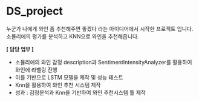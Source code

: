# DS_project
누군가 나에게 와인 좀 추천해주면 좋겠다 라는 아이디어에서 시작한 프로젝트 입니다. 
소뮬리에의 평가를 분석하고 KNN으로 와인을 추천해줍니다.



**[ 담당 업무 ]** 
- 소뮬리에의 와인 감정 description과 SentimentIntensityAnalyzer를 활용하여 와인에 라벨링 진행
- 이를 기반으로 LSTM 모델을 제작 및 성능 테스트
- Knn을 활용하여 와인 추천 시스템 제작
- 성과 : 감정분석과 Knn을 기반하여 와인 추천시스템 툴 제작
